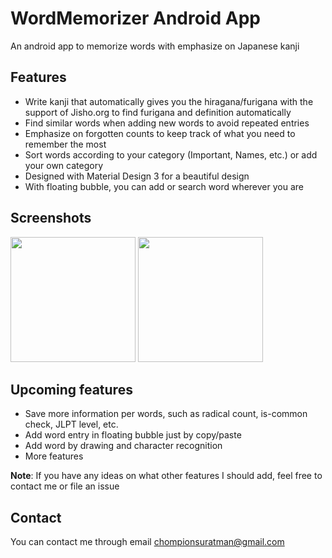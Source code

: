 # WordMemorizer Android App

An android app to memorize words with emphasize on Japanese kanji 

## Features

* Write kanji that automatically gives you the hiragana/furigana with the support of Jisho.org to find furigana and definition automatically
* Find similar words when adding new words to avoid repeated entries 
* Emphasize on forgotten counts to keep track of what you need to remember the most 
* Sort words according to your category (Important, Names, etc.) or add your own category
* Designed with Material Design 3 for a beautiful design 
* With floating bubble, you can add or search word wherever you are

## Screenshots

<p float="left">
  <img src="https://i.ibb.co/cts7YyZ/Screenshot-2023-01-01-13-38-02-66-c4fb6d173a1a2b1a5902d48f6b3c8cac.jpg" width="200"/>
  <img src="https://i.ibb.co/BwKQsFJ/Screenshot-2023-01-01-13-38-59-00-c4fb6d173a1a2b1a5902d48f6b3c8cac.jpg" width="200"/>
</p>

## Upcoming features

* Save more information per words, such as radical count, is-common check, JLPT level, etc. 
* Add word entry in floating bubble just by copy/paste
* Add word by drawing and character recognition
* More features 

**Note**: If you have any ideas on what other features I should add, feel free to contact me or file an issue

## Contact

You can contact me through email chompionsuratman@gmail.com
